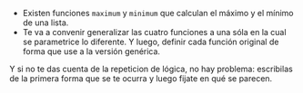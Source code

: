 * Existen funciones `maximum` y `minimum` que calculan el máximo y el mínimo de una lista. 
* Te va a convenir generalizar las cuatro funciones a una sóla en la cual se parametrice lo diferente. Y luego, definir cada función original de forma que use a la versión genérica. 

Y si no te das cuenta de la repeticion de lógica, no hay problema: escribilas de la primera forma que se te ocurra y luego fijate en qué se parecen. 
